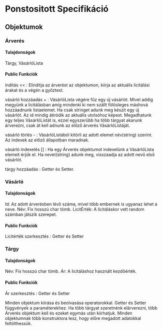 # Ponstositott Specifikáció

## Objektumok

### Árverés

#### Tulajdonságok

Tárgy, VásárlóLista

#### Public Funkciók

inditás << : Elinditja az árverést az objektumon, kiirja az aktuális licitálási árakat és a végén a győztest.

vásárló hozzáadás + : VásárlóLista végére fűz egy új vásárlót. Mivel addig megyünk a licitálásban amig mindenki ki nem szállt fölösleges máshová hozzáadnunk listaelemet. Ha csak stringet adunk meg készit egy új vásárlót. Az id mindig átiródik az aktuális utolsóhoz képest. Megadhatunk egy teljes VásárlóListát is, ezzel egyszerűbb ha több tárgyat akarunk árverezni, csak át kell adnunk az előző árverés VásárlóListáját.

vásárló törlés - : VásárlóListából kitörli az adott elemet név(string) szerint. Az indexek az előző állapotban maradnak.

vásárló indexelés [] : Ha egy Árverés objektumot indexelünk a VásárlóLista elemeit érjük el. Ha nevet(string) adunk meg, visszaadja az adott nevű első vásárlót.

tárgy hozzáadás : Getter és Setter.

### Vásárló

#### Tulajdonságok

Id: Az adott árverésben lévő száma, mivel több embernek is ugyanaz lehet a neve.
Név: Fix hosszú char tömb.
LicitÉrték: A licitáláskor vett random számban játszik szerepet.

#### Public Funkciók

Licitérték szerkesztés : Getter és Setter

### Tárgy

#### Tulajdonságok

Név: Fix hosszú char tömb.
Ár: A licitáláshoz használt kezdőérték.

#### Public Funkciók

Ár szerkesztés : Getter és Setter

Minden objektum kiirása és beolvasása operatorokkal. Getter és Setter függvények a paraméterekhez. Ha több tárgyat szeretnénk elárverezni, több Árverés objektum kell és ezeket egymás után kiirhatjuk. Minden objektumnak több konstruktora lesz, hogy előre megadott adatokkal feltölthessük.
